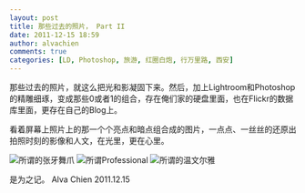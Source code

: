 ```yaml
---
layout: post
title: 那些过去的照片， Part II
date: 2011-12-15 18:59
author: alvachien
comments: true
categories: [LD, Photoshop, 旅游, 红圈白炮, 行万里路, 西安]
---
```

那些过去的照片，就这么把光和影凝固下来。然后，加上Lightroom和Photoshop的精雕细琢，变成那些0或者1的组合，存在俺们家的硬盘里面，也在Flickr的数据库里面，更存在自己的Blog上。

看着屏幕上照片上的那一个个亮点和暗点组合成的图片，一点点、一丝丝的还原出拍照时刻的影像和人文，在光里，更在心里。

<img title="所谓的张牙舞爪" src="http://farm8.staticflickr.com/7014/6505609033_7e08c3bc56_b.jpg" alt="所谓的张牙舞爪" />

<img title="所谓Professional" src="http://farm8.staticflickr.com/7166/6505608041_7bc61b7e3f_b.jpg" alt="所谓Professional" />

<img title="所谓的温文尔雅 " src="http://farm8.staticflickr.com/7034/6505609451_7b38f9167e_b.jpg" alt="所谓的温文尔雅" />

是为之记。
Alva Chien
2011.12.15
